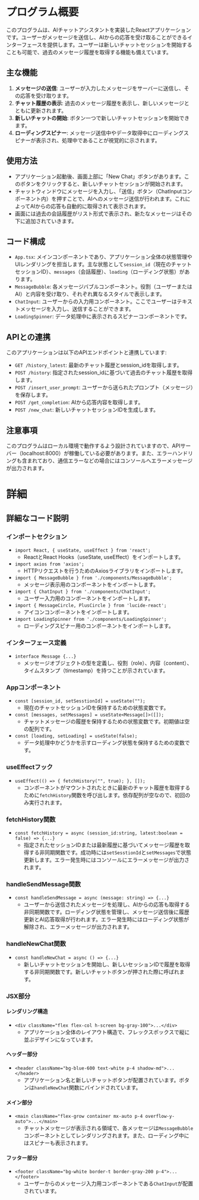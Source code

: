 # プログラム概要
このプログラムは、AIチャットアシスタントを実装したReactアプリケーションです。ユーザーがメッセージを送信し、AIからの応答を受け取ることができるインターフェースを提供します。ユーザーは新しいチャットセッションを開始することも可能で、過去のメッセージ履歴を取得する機能も備えています。

## 主な機能
1. **メッセージの送信**: ユーザーが入力したメッセージをサーバーに送信し、その応答を受け取ります。
2. **チャット履歴の表示**: 過去のメッセージ履歴を表示し、新しいメッセージとともに更新されます。
3. **新しいチャットの開始**: ボタン一つで新しいチャットセッションを開始できます。
4. **ローディングスピナー**: メッセージ送信中やデータ取得中にローディングスピナーが表示され、処理中であることが視覚的に示されます。

## 使用方法
- アプリケーション起動後、画面上部に「New Chat」ボタンがあります。このボタンをクリックすると、新しいチャットセッションが開始されます。
- チャットウィンドウにメッセージを入力し、「送信」ボタン（ChatInputコンポーネント内）を押すことで、AIへのメッセージ送信が行われます。これによってAIからの応答も自動的に取得されて表示されます。
- 画面には過去の会話履歴がリスト形式で表示され、新たなメッセージはその下に追加されていきます。

## コード構成
- `App.tsx`: メインコンポーネントであり、アプリケーション全体の状態管理やUIレンダリングを担当します。主な状態として`session_id`（現在のチャットセッションID）、`messages`（会話履歴）、`loading`（ローディング状態）があります。
- `MessageBubble`: 各メッセージバブルコンポーネント。役割（ユーザーまたはAI）と内容を受け取り、それぞれ異なるスタイルで表示します。
- `ChatInput`: ユーザーからの入力用コンポーネント。ここでユーザーはテキストメッセージを入力し、送信することができます。
- `LoadingSpinner`: データ処理中に表示されるスピナーコンポーネントです。

## APIとの連携
このアプリケーションは以下のAPIエンドポイントと連携しています:
- `GET /history_latest`: 最新のチャット履歴とsession_idを取得します。
- `POST /history`: 指定されたsession_idに基づいて過去のチャット履歴を取得します。
- `POST /insert_user_prompt`: ユーザーから送られたプロンプト（メッセージ）を保存します。
- `POST /get_completion`: AIから応答内容を取得します。
- `POST /new_chat`: 新しいチャットセッションIDを生成します。

## 注意事項
このプログラムはローカル環境で動作するよう設計されていますので、APIサーバー（localhost:8000）が稼働している必要があります。また、エラーハンドリングも含まれており、通信エラーなどの場合にはコンソールへエラーメッセージが出力されます。
# 詳細
## 詳細なコード説明

### インポートセクション
- `import React, { useState, useEffect } from 'react';`
  - ReactとReact Hooks（useState, useEffect）をインポートします。
- `import axios from 'axios';`
  - HTTPリクエストを行うためのAxiosライブラリをインポートします。
- `import { MessageBubble } from './components/MessageBubble';`
  - メッセージ表示用のコンポーネントをインポートします。
- `import { ChatInput } from './components/ChatInput';`
  - ユーザー入力用のコンポーネントをインポートします。
- `import { MessageCircle, PlusCircle } from 'lucide-react';`
  - アイコンコンポーネントをインポートします。
- `import LoadingSpinner from './components/LoadingSpinner';`
  - ローディングスピナー用のコンポーネントをインポートします。

### インターフェース定義
- `interface Message {...}`
  - メッセージオブジェクトの型を定義し、役割（role）、内容（content）、タイムスタンプ（timestamp）を持つことが示されています。

### Appコンポーネント
- `const [session_id, setSesstionId] = useState("");`
  - 現在のチャットセッションIDを保持するための状態変数です。
- `const [messages, setMessages] = useState<Message[]>([]);`
  - チャットメッセージの履歴を保持するための状態変数です。初期値は空の配列です。
- `const [loading, setLoading] = useState(false);`
  - データ処理中かどうかを示すローディング状態を保持するための変数です。

### useEffectフック
- `useEffect(() => { fetchHistory("", true); }, []);`
  - コンポーネントがマウントされたときに最新のチャット履歴を取得するために`fetchHistory`関数を呼び出します。依存配列が空なので、初回のみ実行されます。

### fetchHistory関数
- `const fetchHistory = async (session_id:string, latest:boolean = false) => {...}`
  - 指定されたセッションIDまたは最新履歴に基づいてメッセージ履歴を取得する非同期関数です。成功時には`setSesstionId`と`setMessages`で状態更新します。エラー発生時にはコンソールにエラーメッセージが出力されます。

### handleSendMessage関数
- `const handleSendMessage = async (message: string) => {...}`
  - ユーザーから送信されたメッセージを処理し、AIからの応答も取得する非同期関数です。ローディング状態を管理し、メッセージ送信後に履歴更新とAI応答取得が行われます。エラー発生時にはローディング状態が解除され、エラーメッセージが出力されます。

### handleNewChat関数
- `const handleNewChat = async () => {...}`
  - 新しいチャットセッションを開始し、新しいセッションIDで履歴を取得する非同期関数です。新しいチャットボタンが押された際に呼ばれます。

### JSX部分
#### レンダリング構造
- `<div className="flex flex-col h-screen bg-gray-100">...</div>`
  - アプリケーション全体のレイアウト構造で、フレックスボックスで縦に並ぶデザインになっています。
#### ヘッダー部分
- `<header className="bg-blue-600 text-white p-4 shadow-md">...</header>`
  - アプリケーション名と新しいチャットボタンが配置されています。ボタンは`handleNewChat`関数にバインドされています。
#### メイン部分
- `<main className="flex-grow container mx-auto p-4 overflow-y-auto">...</main>`
  - チャットメッセージが表示される領域で、各メッセージは`MessageBubble`コンポーネントとしてレンダリングされます。また、ローディング中にはスピナーも表示されます。
#### フッター部分
- `<footer className="bg-white border-t border-gray-200 p-4">...</footer>`
  - ユーザーからのメッセージ入力用コンポーネントである`ChatInput`が配置されています。